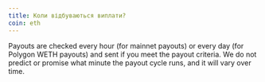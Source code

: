 ```yaml
---
title: Коли відбуваються виплати?
coin: eth
---
```


Payouts are checked every hour (for mainnet payouts) or every day (for Polygon WETH payouts) and sent if you meet the payout criteria. We do not predict or promise what minute the payout cycle runs, and it will vary over time.
